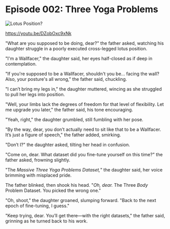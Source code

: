 # Episode 002: Three Yoga Problems

![Lotus Position?](images/01.png)

https://youtu.be/DZobOxc9xNk

"What are you supposed to be doing, dear?" the father asked, watching his daughter struggle in a poorly executed cross-legged lotus position.

"I'm a Wallfacer," the daughter said, her eyes half-closed as if deep in contemplation.

"If you're supposed to be a Wallfacer, shouldn't you be... facing the wall? Also, your posture's all wrong," the father said, chuckling.  

"I can’t bring my legs in," the daughter muttered, wincing as she struggled to pull her legs into position.

"Well, your limbs lack the degrees of freedom for that level of flexibility. Let me upgrade you later," the father said, his tone encouraging.  

"Yeah, right," the daughter grumbled, still fumbling with her pose.  

"By the way, dear, you don’t actually need to sit like that to be a Wallfacer. It’s just a figure of speech," the father added, smirking.  

"Don’t I?" the daughter asked, tilting her head in confusion.

"Come on, dear. What dataset did you fine-tune yourself on this time?" the father asked, frowning slightly.

"The *Massive Three Yoga Problems Dataset,*" the daughter said, her voice brimming with misplaced pride.

The father blinked, then shook his head. "*Oh, dear.* The Three *Body* Problem Dataset. You picked the wrong one."

"Oh, shoot," the daughter groaned, slumping forward. "Back to the next epoch of fine-tuning, I guess."

"Keep trying, dear. You’ll get there—with the right datasets," the father said, grinning as he turned back to his work.
